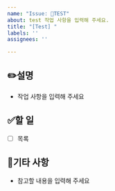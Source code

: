 ```yaml
---
name: "Issue: 🎯TEST"
about: test 작업 사항을 입력해 주세요.
title: "[Test] "
labels: ''
assignees: ''

---
```


✏️설명
-
- 작업 사항을 입력해 주세요

✅할 일
-
- [ ] 목록

🐾기타 사항
-
- 참고할 내용을 입력해 주세요
